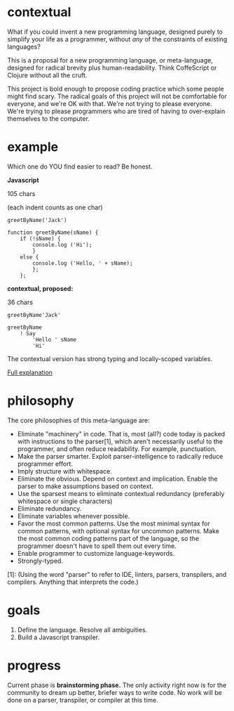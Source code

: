 # contextual
What if you could invent a new programming language, designed purely to simplify your life as a programmer, without *any* of the constraints of existing languages? 

This is a proposal for a new programming language, or meta-language, designed for radical brevity plus human-readability. Think CoffeScript or Clojure without all the cruft. 

This project is bold enough to propose coding practice which some people might find scary. The radical goals of this project will not be comfortable for everyone, and we're OK with that. We're not trying to please everyone. We're trying to please programmers who are tired of having to over-explain themselves to the computer. 


# example
Which one do YOU find easier to read? Be honest. 

**Javascript**

105 chars

(each indent counts as one char)
```
greetByName('Jack')

function greetByName(sName) {
    if (!sName) {
        console.log ('Hi');
        }
    else {
        console.log ('Hello, ' + sName);
        };
    };
```

**contextual, proposed:** 

36 chars
````
greetByName'Jack'

greetByName
    ! Say
        'Hello ' sName
        'Hi'    
````
The contextual version has strong typing and locally-scoped variables. 

[Full explanation](https://github.com/contextual-contribs/contextual/wiki/Snip:-Function-With-Conditional)


# philosophy
The core philosophies of this meta-language are:
- Eliminate "machinery" in code. That is, most (all?) code today is packed with instructions to the parser[1], which aren't necessarily useful to the programmer, and often reduce readability. For example, punctuation. 
- Make the parser smarter. Exploit parser-intelligence to radically reduce programmer effort. 
- Imply structure with whitespace. 
- Eliminate the obvious. Depend on context and implication. Enable the parser to make assumptions based on context. 
- Use the sparsest means to eliminate contextual redundancy (preferably whitespace or single characters)
- Eliminate redundancy. 
- Eliminate variables whenever possible. 
- Favor the most common patterns. Use the most minimal syntax for common patterns, with optional syntax for uncommon patterns. Make the most common coding patterns part of the language, so the programmer doesn't have to spell them out every time. 
- Enable programmer to customize language-keywords. 
- Strongly-typed.

[1]: (Using the word "parser" to refer to IDE, linters, parsers, transpilers, and compilers. Anything that interprets the code.)


# goals
1. Define the language. Resolve all ambiguities. 
2. Build a Javascript transpiler. 


# progress
Current phase is **brainstorming phase.** The only activity right now is for the community to dream up better, briefer ways to write code. No work will be done on a parser, transpiler, or compiler at this time. 

